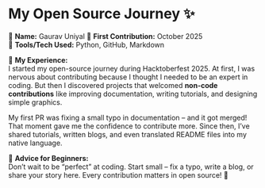 # My Open Source Journey ✨

👤 **Name:** Gaurav Uniyal 
📅 **First Contribution:** October 2025  
🔧 **Tools/Tech Used:** Python, GitHub, Markdown  

🌟 **My Experience:**  
I started my open-source journey during Hacktoberfest 2025. At first, I was nervous about contributing because I thought I needed to be an expert in coding. But then I discovered projects that welcomed **non-code contributions** like improving documentation, writing tutorials, and designing simple graphics.  

My first PR was fixing a small typo in documentation – and it got merged! That moment gave me the confidence to contribute more. Since then, I’ve shared tutorials, written blogs, and even translated README files into my native language.  

📌 **Advice for Beginners:**  
Don’t wait to be “perfect” at coding. Start small – fix a typo, write a blog, or share your story here. Every contribution matters in open source! 🚀

